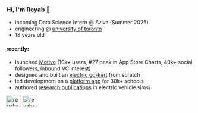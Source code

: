 ### Hi, I'm Reyab 👋

- incoming Data Science Intern @ Aviva (Summer 2025)
- engineering @ [university of toronto](https://www.utoronto.ca/)
- 18 years old

#### recently:

- launched [Motive](https://themotiveapp.ca/) (10k+ users, #27 peak in App Store Charts, 40k+ social followers, inbound VC interest)
- designed and built an [electric go-kart](https://reyabsaluja0.wixsite.com/my-site) from scratch
- led development on a [platform app](https://promplanner.app/) for 30k+ schools
- authored [research publications](#) in electric vehicle sims\


<p align="left">
<a href="https://twitter.com/reyabsaluja" target="blank"><img align="center" src="https://raw.githubusercontent.com/rahuldkjain/github-profile-readme-generator/master/src/images/icons/Social/twitter.svg" alt="reyabsaluja" height="30" width="40" /></a>
<a href="https://linkedin.com/in/reyabsaluja" target="blank"><img align="center" src="https://raw.githubusercontent.com/rahuldkjain/github-profile-readme-generator/master/src/images/icons/Social/linked-in-alt.svg" alt="reyabsaluja" height="30" width="40" /></a>
</p>
